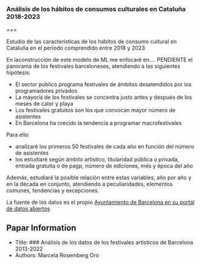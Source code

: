 ### Análisis de los hábitos de consumos culturales en Cataluña 2018-2023
===

Estudio de las características de los hábitos de consumo cultural en Cataluña en el período comprendido entre 2018 y 2023.

En laconstrucción de este modelo de ML me enfocaré en.... PENDIENTE
    el panorama de los festivales barceloneses, atendiendo a las siguientes hipótesis:
* El sector público programa festivales de ámbitos desatendidos por los programadores privados <br>
* La mayoría de los festivales se concentra justo antes y después de los meses de calor y playa <br>
* Los festivales gratuitos son los que convocan mayor número de asistentes <br>
* En Barcelona ha crecido la tendencia a programar macrofestivales 

Para ello:<br>
* analizaré los primeros 50 festivales de cada año en función del número de asistentes
* los estudiaré según ámbito artístico, titularidad pública o privada, entrada gratuita o de pagp, número de ediciones, més y época del año

Además, estudiaré la posible relación entre estas variables, año por año y en la década en conjunto, atendiendo a peculiaridades, elementos comunes, tendencias y excepciones.

La fuente de los datos es el propio [Ayuntamiento de Barcelona en su portal de datos abiertos](https://opendata-ajuntament.barcelona.cat/data/es/dataset/dades-festivals)

## Papar Information
- Title:  ### Análisis de los datos de los festivales artísticos de Barcelona 2013-2022
- Authors:  Marcela Rosemberg Oro
